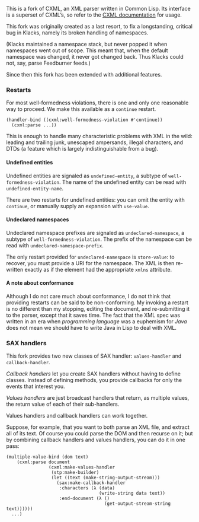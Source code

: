 This is a fork of CXML, an XML parser written in Common Lisp. Its
interface is a superset of CXML’s, so refer to the
[CXML documentation][cxml] for usage.

This fork was originally created as a last resort, to fix a
longstanding, critical bug in Klacks, namely its broken handling of
namespaces.

(Klacks maintained a namespace stack, but never popped it when
namespaces went out of scope. This meant that, when the default
namespace was changed, it never got changed back. Thus Klacks could
not, say, parse Feedburner feeds.)

Since then this fork has been extended with additional features.

### Restarts

For most well-formedness violations, there is one and only one
reasonable way to proceed. We make this available as a `continue`
restart.

    (handler-bind ((cxml:well-formedness-violation #'continue))
      (cxml:parse ...))

This is enough to handle many characteristic problems with XML in the
wild: leading and trailing junk, unescaped ampersands, illegal
characters, and DTDs (a feature which is largely indistinguishable
from a bug).

#### Undefined entities

Undefined entities are signaled as `undefined-entity`, a subtype of
`well-formedness-violation`. The name of the undefined entity can be
read with `undefined-entity-name`.

There are two restarts for undefined entities: you can omit the entity
with `continue`, or manually supply an expansion with `use-value`.

#### Undeclared namespaces

Undeclared namespace prefixes are signaled as `undeclared-namespace`,
a subtype of `well-formedness-violation`. The prefix of the namespace
can be read with `undeclared-namespace-prefix`.

The only restart provided for `undeclared-namespace` is `store-value`:
to recover, you must provide a URI for the namespace. The XML is then
re-written exactly as if the element had the appropriate `xmlns`
attribute.

#### A note about conformance

Although I do not care much about conformance, I do not think that
providing restarts can be said to be non-conforming. My invoking a
restart is no different than my stopping, editing the document, and
re-submitting it to the parser, except that it saves time. The fact
that the XML spec was written in an era when *programming language*
was a euphemism for *Java* does not mean we should have to write Java
in Lisp to deal with XML.

### SAX handlers

This fork provides two new classes of SAX handler: `values-handler`
and `callback-handler`.

*Callback handlers* let you create SAX handlers without having to
define classes. Instead of defining methods, you provide callbacks for
only the events that interest you.

*Values handlers* are just broadcast handlers that return, as multiple
values, the return value of each of their sub-handlers.

Values handlers and callback handlers can work together.

Suppose, for example, that you want to both parse an XML file, and
extract all of its text. Of course you could parse the DOM and then
recurse on it; but by combining callback handlers and values handlers,
you can do it in one pass:

    (multiple-value-bind (dom text)
        (cxml:parse document
                    (cxml:make-values-handler
                     (stp:make-builder)
                     (let ((text (make-string-output-stream)))
                       (sax:make-callback-handler
                        :characters (λ (data)
                                       (write-string data text))
                        :end-document (λ ()
                                         (get-output-stream-string text))))))
      ...)

[CXML]: http://common-lisp.net/project/cxml/
